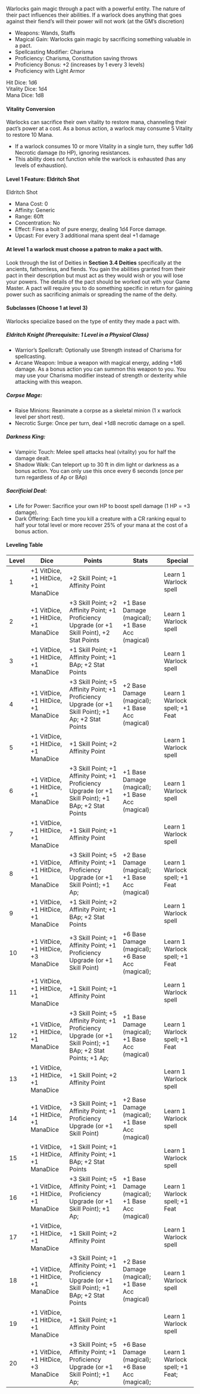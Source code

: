 Warlocks gain magic through a pact with a powerful entity. The nature of their pact influences their abilities. If a warlock does anything that goes against their fiend’s will their power will not work (at the GM’s discretion)

- Weapons: Wands, Staffs
- Magical Gain: Warlocks gain magic by sacrificing something valuable in a pact.
- Spellcasting Modifier: Charisma
- Proficiency: Charisma, Constitution saving throws
- Proficiency Bonus: +2 (increases by 1 every 3 levels)
- Proficiency with Light Armor

Hit Dice: 1d6  
Vitality Dice: 1d4  
Mana Dice: 1d8
#### Vitality Conversion  
Warlocks can sacrifice their own vitality to restore mana, channeling their pact’s power at a cost. As a bonus action, a warlock may consume 5 Vitality to restore 10 Mana.
- If a warlock consumes 10 or more Vitality in a single turn, they suffer 1d6 Necrotic damage (to HP), ignoring resistances.
- This ability does not function while the warlock is exhausted (has any levels of exhaustion).
#### Level 1 Feature: Eldritch Shot
Eldritch Shot
- Mana Cost: 0
- Affinity: Generic
- Range: 60ft
- Concentration: No
- Effect: Fires a bolt of pure energy, dealing 1d4 Force damage.
- Upcast: For every 3 additional mana spent deal +1 damage
#### At level 1 a warlock must choose a patron to make a pact with. 
Look through the list of Deities in **Section 3.4 Deities** specifically at the ancients, fathomless, and fiends. You gain the abilities granted from their pact in their description but must act as they would wish or you will lose your powers. The details of the pact should be worked out with your Game Master. A pact will require you to do something specific in return for gaining power such as sacrificing animals or spreading the name of the deity. 
#### Subclasses (Choose 1 at level 3)
Warlocks specialize based on the type of entity they made a pact with.
##### Eldritch Knight (Prerequisite: 1 Level in a Physical Class)
- Warrior’s Spellcraft: Optionally use Strength instead of Charisma for spellcasting.
- Arcane Weapon: Imbue a weapon with magical energy, adding +1d6 damage. As a bonus action you can summon this weapon to you. You may use your Charisma modifier instead of strength or dexterity while attacking with this weapon. 
##### Corpse Mage:
- Raise Minions: Reanimate a corpse as a skeletal minion (1 x warlock level per short rest).
- Necrotic Surge: Once per turn, deal +1d8 necrotic damage on a spell.
##### Darkness King:
- Vampiric Touch: Melee spell attacks heal (vitality) you for half the damage dealt.
- Shadow Walk: Can teleport up to 30 ft in dim light or darkness as a bonus action. You can only use this once every 6 seconds (once per turn regardless of Ap or BAp)
##### Sacrificial Deal:
- Life for Power: Sacrifice your own HP to boost spell damage (1 HP = +3 damage).
- Dark Offering: Each time you kill a creature with a CR ranking equal to half your total level or more recover 25% of your mana at the cost of a bonus action. 
#### Leveling Table
| Level | Dice                                | Points                                                                                                        | Stats                                            | Special                         |
| ----- | ----------------------------------- | ------------------------------------------------------------------------------------------------------------- | ------------------------------------------------ | ------------------------------- |
| 1     | +1 VitDice, +1 HitDice, +1 ManaDice | +2 Skill Point; +1 Affinity Point                                                                             |                                                  | Learn 1 Warlock spell           |
| 2     | +1 VitDice, +1 HitDice, +1 ManaDice | +3 Skill Point; +2 Affinity Point; +1 Proficiency Upgrade (or +1 Skill Point), +2 Stat Points                 | +1 Base Damage (magical); +1 Base Acc (magical)  | Learn 1 Warlock spell           |
| 3     | +1 VitDice, +1 HitDice, +1 ManaDice | +1 Skill Point; +1 Affinity Point; +1 BAp; +2 Stat Points                                                     |                                                  | Learn 1 Warlock spell           |
| 4     | +1 VitDice, +1 HitDice, +1 ManaDice | +3 Skill Point; +5 Affinity Point; +1 Proficiency Upgrade (or +1 Skill Point); +1 Ap; +2 Stat Points          | +2 Base Damage (magical); +1 Base Acc (magical)  | Learn 1 Warlock spell; +1 Feat  |
| 5     | +1 VitDice, +1 HitDice, +1 ManaDice | +1 Skill Point; +2 Affinity Point                                                                             |                                                  | Learn 1 Warlock spell           |
| 6     | +1 VitDice, +1 HitDice, +1 ManaDice | +3 Skill Point; +1 Affinity Point; +1 Proficiency Upgrade (or +1 Skill Point); +1 BAp; +2 Stat Points         | +1 Base Damage (magical); +1 Base Acc (magical)  | Learn 1 Warlock spell           |
| 7     | +1 VitDice, +1 HitDice, +1 ManaDice | +1 Skill Point; +1 Affinity Point                                                                             |                                                  | Learn 1 Warlock spell           |
| 8     | +1 VitDice, +1 HitDice, +1 ManaDice | +3 Skill Point; +5 Affinity Point; +1 Proficiency Upgrade (or +1 Skill Point); +1 Ap;                         | +2 Base Damage (magical); +1 Base Acc (magical)  | Learn 1 Warlock spell; +1 Feat  |
| 9     | +1 VitDice, +1 HitDice, +1 ManaDice | +1 Skill Point; +2 Affinity Point; +1 BAp; +2 Stat Points                                                     |                                                  | Learn 1 Warlock spell           |
| 10    | +1 VitDice, +1 HitDice, +3 ManaDice | +3 Skill Point; +1 Affinity Point; +1 Proficiency Upgrade (or +1 Skill Point)                                 | +6 Base Damage (magical); +6 Base Acc (magical); | Learn 1 Warlock spell; +1 Feat  |
| 11    | +1 VitDice, +1 HitDice, +1 ManaDice | +1 Skill Point; +1 Affinity Point                                                                             |                                                  | Learn 1 Warlock spell           |
| 12    | +1 VitDice, +1 HitDice, +1 ManaDice | +3 Skill Point; +5 Affinity Point; +1 Proficiency Upgrade (or +1 Skill Point); +1 BAp; +2 Stat Points; +1 Ap; | +1 Base Damage (magical); +1 Base Acc (magical)  | Learn 1 Warlock spell; +1 Feat  |
| 13    | +1 VitDice, +1 HitDice, +1 ManaDice | +1 Skill Point; +2 Affinity Point                                                                             |                                                  | Learn 1 Warlock spell           |
| 14    | +1 VitDice, +1 HitDice, +1 ManaDice | +3 Skill Point; +1 Affinity Point; +1 Proficiency Upgrade (or +1 Skill Point)                                 | +2 Base Damage (magical); +1 Base Acc (magical)  | Learn 1 Warlock spell           |
| 15    | +1 VitDice, +1 HitDice, +1 ManaDice | +1 Skill Point; +1 Affinity Point; +1 BAp; +2 Stat Points                                                     |                                                  | Learn 1 Warlock spell           |
| 16    | +1 VitDice, +1 HitDice, +1 ManaDice | +3 Skill Point; +5 Affinity Point; +1 Proficiency Upgrade (or +1 Skill Point); +1 Ap;                         | +1 Base Damage (magical); +1 Base Acc (magical)  | Learn 1 Warlock spell; +1 Feat  |
| 17    | +1 VitDice, +1 HitDice, +1 ManaDice | +1 Skill Point; +2 Affinity Point                                                                             |                                                  | Learn 1 Warlock spell           |
| 18    | +1 VitDice, +1 HitDice, +1 ManaDice | +3 Skill Point; +1 Affinity Point; +1 Proficiency Upgrade (or +1 Skill Point); +1 BAp; +2 Stat Points         | +2 Base Damage (magical); +1 Base Acc (magical)  | Learn 1 Warlock spell           |
| 19    | +1 VitDice, +1 HitDice, +1 ManaDice | +1 Skill Point; +1 Affinity Point                                                                             |                                                  | Learn 1 Warlock spell           |
| 20    | +1 VitDice, +1 HitDice, +3 ManaDice | +3 Skill Point; +5 Affinity Point; +1 Proficiency Upgrade (or +1 Skill Point); +1 Ap;                         | +6 Base Damage (magical); +6 Base Acc (magical); | Learn 1 Warlock spell; +1 Feat; |
